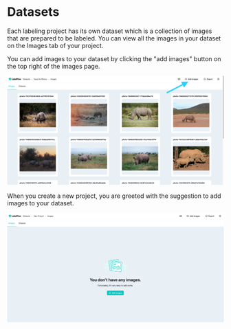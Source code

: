 # Datasets

Each labeling project has its own dataset which is a collection of images that are prepared to be labeled. You can view all the images in your dataset on the Images tab of your project.

You can add images to your dataset by clicking the "add images" button on the top right of the images page.

![](../.gitbook/assets/arrow_add_images.png)



When you create a new project, you are greeted with the suggestion to add images to your dataset.

![](../.gitbook/assets/datasets.png)

